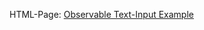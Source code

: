 HTML-Page: [Observable Text-Input Example](https://mattwolf-corporation.github.io/ip6_lambda-calculus-in-js/src/observable/observableExamples/observableTextInputExample/viewTextInputExample.html)
